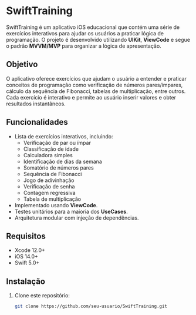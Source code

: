 # SwiftTraining

SwiftTraining é um aplicativo iOS educacional que contém uma série de exercícios interativos para ajudar os usuários a praticar lógica de programação. O projeto é desenvolvido utilizando **UIKit**, **ViewCode** e segue o padrão **MVVM/MVP** para organizar a lógica de apresentação.

## Objetivo

O aplicativo oferece exercícios que ajudam o usuário a entender e praticar conceitos de programação como verificação de números pares/ímpares, cálculo da sequência de Fibonacci, tabelas de multiplicação, entre outros. Cada exercício é interativo e permite ao usuário inserir valores e obter resultados instantâneos.

## Funcionalidades

- Lista de exercícios interativos, incluindo:
  - Verificação de par ou ímpar
  - Classificação de idade
  - Calculadora simples
  - Identificação de dias da semana
  - Somatório de números pares
  - Sequência de Fibonacci
  - Jogo de adivinhação
  - Verificação de senha
  - Contagem regressiva
  - Tabela de multiplicação
- Implementado usando **ViewCode**.
- Testes unitários para a maioria dos **UseCases**.
- Arquitetura modular com injeção de dependências.

## Requisitos

- Xcode 12.0+
- iOS 14.0+
- Swift 5.0+

## Instalação

1. Clone este repositório:

   ```bash
   git clone https://github.com/seu-usuario/SwiftTraining.git
